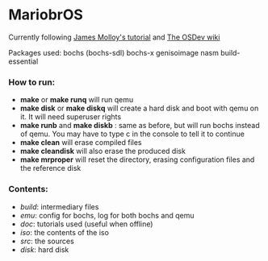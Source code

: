 # MariobrOS #

Currently following [James Molloy's tutorial](www.jamesmolloy.co.uk/tutorial_html/6.-Paging.html) and [The OSDev wiki](wiki.osdev.org)

Packages used: bochs (bochs-sdl) bochs-x genisoimage nasm build-essential

### How to run: ###
* **make** or **make runq** will run qemu
* **make disk** or **make diskq** will create a hard disk and boot with qemu on it. It will need superuser rights
* **make runb** and **make diskb** : same as before, but will run bochs instead of qemu. You may have to type c in the console to tell it to continue
* **make clean** will erase compiled files
* **make cleandisk** will also erase the produced disk
* **make mrproper** will reset the directory, erasing configuration files and the reference disk


### Contents: ###
- *build*:    intermediary files
- *emu*:      config for bochs, log for both bochs and qemu
- *doc*:      tutorials used (useful when offline)
- *iso*:      the contents of the iso
- *src*:      the sources
- *disk*:     hard disk
